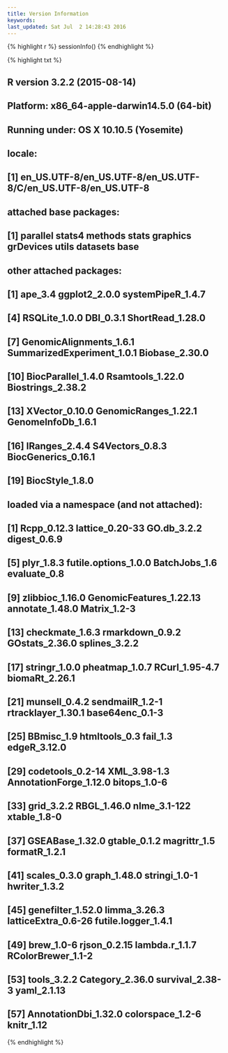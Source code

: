 ```yaml
---
title: Version Information
keywords: 
last_updated: Sat Jul  2 14:28:43 2016
---
```



{% highlight r %}
sessionInfo()
{% endhighlight %}

{% highlight txt %}
## R version 3.2.2 (2015-08-14)
## Platform: x86_64-apple-darwin14.5.0 (64-bit)
## Running under: OS X 10.10.5 (Yosemite)
## 
## locale:
## [1] en_US.UTF-8/en_US.UTF-8/en_US.UTF-8/C/en_US.UTF-8/en_US.UTF-8
## 
## attached base packages:
## [1] parallel  stats4    methods   stats     graphics  grDevices utils     datasets  base     
## 
## other attached packages:
##  [1] ape_3.4                    ggplot2_2.0.0              systemPipeR_1.4.7         
##  [4] RSQLite_1.0.0              DBI_0.3.1                  ShortRead_1.28.0          
##  [7] GenomicAlignments_1.6.1    SummarizedExperiment_1.0.1 Biobase_2.30.0            
## [10] BiocParallel_1.4.0         Rsamtools_1.22.0           Biostrings_2.38.2         
## [13] XVector_0.10.0             GenomicRanges_1.22.1       GenomeInfoDb_1.6.1        
## [16] IRanges_2.4.4              S4Vectors_0.8.3            BiocGenerics_0.16.1       
## [19] BiocStyle_1.8.0           
## 
## loaded via a namespace (and not attached):
##  [1] Rcpp_0.12.3             lattice_0.20-33         GO.db_3.2.2             digest_0.6.9           
##  [5] plyr_1.8.3              futile.options_1.0.0    BatchJobs_1.6           evaluate_0.8           
##  [9] zlibbioc_1.16.0         GenomicFeatures_1.22.13 annotate_1.48.0         Matrix_1.2-3           
## [13] checkmate_1.6.3         rmarkdown_0.9.2         GOstats_2.36.0          splines_3.2.2          
## [17] stringr_1.0.0           pheatmap_1.0.7          RCurl_1.95-4.7          biomaRt_2.26.1         
## [21] munsell_0.4.2           sendmailR_1.2-1         rtracklayer_1.30.1      base64enc_0.1-3        
## [25] BBmisc_1.9              htmltools_0.3           fail_1.3                edgeR_3.12.0           
## [29] codetools_0.2-14        XML_3.98-1.3            AnnotationForge_1.12.0  bitops_1.0-6           
## [33] grid_3.2.2              RBGL_1.46.0             nlme_3.1-122            xtable_1.8-0           
## [37] GSEABase_1.32.0         gtable_0.1.2            magrittr_1.5            formatR_1.2.1          
## [41] scales_0.3.0            graph_1.48.0            stringi_1.0-1           hwriter_1.3.2          
## [45] genefilter_1.52.0       limma_3.26.3            latticeExtra_0.6-26     futile.logger_1.4.1    
## [49] brew_1.0-6              rjson_0.2.15            lambda.r_1.1.7          RColorBrewer_1.1-2     
## [53] tools_3.2.2             Category_2.36.0         survival_2.38-3         yaml_2.1.13            
## [57] AnnotationDbi_1.32.0    colorspace_1.2-6        knitr_1.12
{% endhighlight %}


